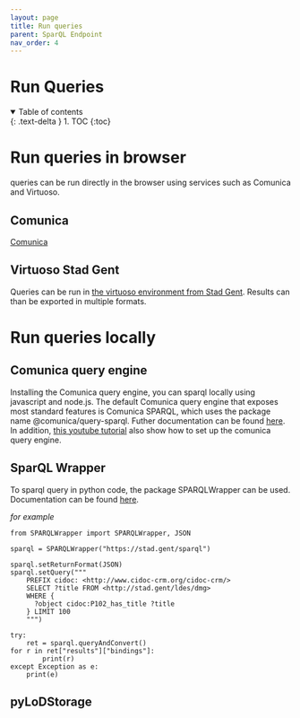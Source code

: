 ```yaml
---
layout: page
title: Run queries
parent: SparQL Endpoint
nav_order: 4
---
```


# Run Queries

<details open markdown="block">
  <summary>
    Table of contents
  </summary>
  {: .text-delta }
1. TOC
{:toc}
</details>

# Run queries in browser

queries can be run directly in the browser using services such as Comunica and Virtuoso. 

## Comunica

[Comunica](https://comunica.dev/)

## Virtuoso Stad Gent

Queries can be run in [the virtuoso environment from Stad Gent](https://stad.gent/sparql). Results can than be exported in multiple formats.

# Run queries locally

## Comunica query engine

Installing the Comunica query engine, you can sparql locally using javascript and node.js. The default Comunica query engine that exposes most standard features is Comunica SPARQL, which uses the package name @comunica/query-sparql. Futher documentation can be found [here](https://comunica.dev/docs/query/getting_started/query_cli/). In addition, [this youtube tutorial](https://www.youtube.com/watch?v=ydpdziVNw1k) also show how to set up the comunica query engine.

## SparQL Wrapper

To sparql query in python code, the package SPARQLWrapper can be used. Documentation can be found [here](https://sparqlwrapper.readthedocs.io/en/latest/main.html). 

*for example*

```
from SPARQLWrapper import SPARQLWrapper, JSON

sparql = SPARQLWrapper("https://stad.gent/sparql")

sparql.setReturnFormat(JSON)
sparql.setQuery("""
    PREFIX cidoc: <http://www.cidoc-crm.org/cidoc-crm/>    
    SELECT ?title FROM <http://stad.gent/ldes/dmg>     
    WHERE { 
      ?object cidoc:P102_has_title ?title
    } LIMIT 100
    """)

try:
    ret = sparql.queryAndConvert()
for r in ret["results"]["bindings"]:
        print(r)
except Exception as e:
    print(e)
```

## pyLoDStorage

